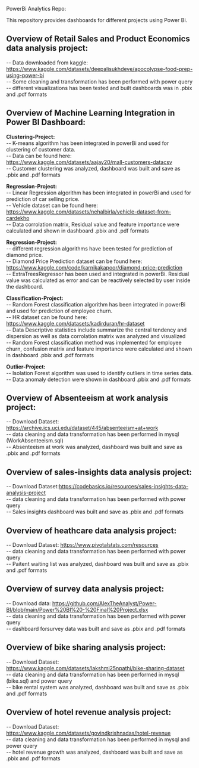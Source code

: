 PowerBi Analytics Repo:  

This repository provides dashboards for different projects using Power Bi.  

## Overview of Retail Sales and Product Economics data analysis project:      
-- Data downloaded from kaggle:  
 https://www.kaggle.com/datasets/deepalisukhdeve/apocolypse-food-prep-using-power-bi         
-- Some cleaning and transformation has been performed with power query      
-- different visualizations has been tested and built dashboards was in .pbix and .pdf formats      

## Overview of Machine Learning Integration in Power BI Dashboard:   
**Clustering-Project:**  
-- K-means algorithm has been integrated in powerBi and used for clustering of customer data.  
-- Data can be found here:  
https://www.kaggle.com/datasets/aajay20/mall-customers-datacsv     
-- Customer clustering was analyzed, dashboard was built and save as .pbix and .pdf formats    

**Regression-Project:**    
-- Linear Regression algorithm has been integrated in powerBi and used for prediction of car selling price.  
 -- Vehicle dataset can be found here:    
 https://www.kaggle.com/datasets/nehalbirla/vehicle-dataset-from-cardekho    
-- Data corrolation matrix, Residual value and feature importance were calculated and shown in dashboard .pbix and .pdf formats   

**Regression-Project:**    
-- different regression algorithms have been tested for prediction of diamond price.   
 -- Diamond Price Prediction dataset can be found here:    
 https://www.kaggle.com/code/karnikakapoor/diamond-price-prediction   
-- ExtraTreesRegressor has been used and integrated in powerBi. Residual value was calculated as error and can be reactively selected by user inside the dashboard.   

**Classification-Project:**    
-- Random Forest classification algorithm has been integrated in powerBi and used for prediction of employee churn.    
 -- HR dataset can be found here:      
https://www.kaggle.com/datasets/kadirduran/hr-dataset     
-- Data Descriptive statistics include summarize the central tendency and dispersion as well as data corrolation matrix was analyzed and visualized      
-- Random Forest classification method was implemented for employee churn, confusion matrix and feature importance were calculated and shown in dashboard .pbix and .pdf formats

**Outlier-Project:**    
-- Isolation Forest algorithm was used to identify outliers in time series data.    
 -- Data anomaly detection were shown in dashboard .pbix and .pdf formats  

## Overview of Absenteeism at work analysis project:        
-- Download Dataset: https://archive.ics.uci.edu/dataset/445/absenteeism+at+work         
-- data cleaning and data transformation has been performed in mysql (WorkAbsenteeism.sql)  
-- Absenteeism at work was analyzed, dashboard was built and save as .pbix and .pdf formats  

## Overview of sales-insights data analysis project:    
-- Download Dataset:https://codebasics.io/resources/sales-insights-data-analysis-project  
-- data cleaning and data transformation has been performed with power query     
-- Sales insights dashboard was built and save as .pbix and .pdf formats      

## Overview of heathcare data analysis project:    
-- Download Dataset: https://www.pivotalstats.com/resources    
-- data cleaning and data transformation has been performed with power query     
-- Paitent waiting list was analyzed, dashboard was built and save as .pbix and .pdf formats     

## Overview of survey data analysis project:       
-- Download data: https://github.com/AlexTheAnalyst/Power-BI/blob/main/Power%20BI%20-%20Final%20Project.xlsx    
-- data cleaning and data transformation has been performed with power query       
-- dashboard forsurvey data was built and save as .pbix and .pdf formats

## Overview of bike sharing analysis project:      
-- Download Dataset: https://www.kaggle.com/datasets/lakshmi25npathi/bike-sharing-dataset     
-- data cleaning and data transformation has been performed in mysql (bike.sql) and power query         
-- bike rental system was analyzed, dashboard was built and save as .pbix and .pdf formats     
   
## Overview of hotel revenue analysis project:        
-- Download Dataset: https://www.kaggle.com/datasets/govindkrishnadas/hotel-revenue         
-- data cleaning and data transformation has been performed in mysql and power query           
-- hotel revenue growth was analyzed, dashboard was built and save as .pbix and .pdf formats  
